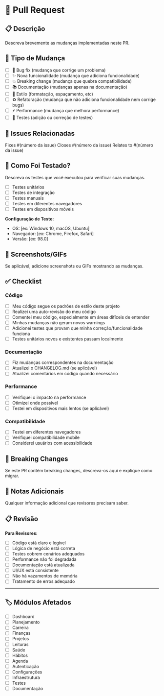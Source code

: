 # 🔄 Pull Request

## 📋 Descrição
Descreva brevemente as mudanças implementadas neste PR.

## 🎯 Tipo de Mudança
- [ ] 🐛 Bug fix (mudança que corrige um problema)
- [ ] ✨ Nova funcionalidade (mudança que adiciona funcionalidade)
- [ ] 💥 Breaking change (mudança que quebra compatibilidade)
- [ ] 📚 Documentação (mudanças apenas na documentação)
- [ ] 🎨 Estilo (formatação, espaçamento, etc)
- [ ] ♻️ Refatoração (mudança que não adiciona funcionalidade nem corrige bugs)
- [ ] ⚡ Performance (mudança que melhora performance)
- [ ] 🧪 Testes (adição ou correção de testes)

## 🔗 Issues Relacionadas
Fixes #(número da issue)
Closes #(número da issue)
Relates to #(número da issue)

## 🧪 Como Foi Testado?
Descreva os testes que você executou para verificar suas mudanças.

- [ ] Testes unitários
- [ ] Testes de integração
- [ ] Testes manuais
- [ ] Testes em diferentes navegadores
- [ ] Testes em dispositivos móveis

**Configuração de Teste:**
- OS: [ex: Windows 10, macOS, Ubuntu]
- Navegador: [ex: Chrome, Firefox, Safari]
- Versão: [ex: 98.0]

## 📸 Screenshots/GIFs
Se aplicável, adicione screenshots ou GIFs mostrando as mudanças.

## ✅ Checklist

### Código
- [ ] Meu código segue os padrões de estilo deste projeto
- [ ] Realizei uma auto-revisão do meu código
- [ ] Comentei meu código, especialmente em áreas difíceis de entender
- [ ] Minhas mudanças não geram novos warnings
- [ ] Adicionei testes que provam que minha correção/funcionalidade funciona
- [ ] Testes unitários novos e existentes passam localmente

### Documentação
- [ ] Fiz mudanças correspondentes na documentação
- [ ] Atualizei o CHANGELOG.md (se aplicável)
- [ ] Atualizei comentários em código quando necessário

### Performance
- [ ] Verifiquei o impacto na performance
- [ ] Otimizei onde possível
- [ ] Testei em dispositivos mais lentos (se aplicável)

### Compatibilidade
- [ ] Testei em diferentes navegadores
- [ ] Verifiquei compatibilidade mobile
- [ ] Considerei usuários com acessibilidade

## 🚨 Breaking Changes
Se este PR contém breaking changes, descreva-os aqui e explique como migrar.

## 📝 Notas Adicionais
Qualquer informação adicional que revisores precisam saber.

## 📋 Revisão
**Para Revisores:**
- [ ] Código está claro e legível
- [ ] Lógica de negócio está correta
- [ ] Testes cobrem cenários adequados
- [ ] Performance não foi degradada
- [ ] Documentação está atualizada
- [ ] UI/UX está consistente
- [ ] Não há vazamentos de memória
- [ ] Tratamento de erros adequado

---

## 🏷️ Módulos Afetados
- [ ] Dashboard
- [ ] Planejamento
- [ ] Carreira
- [ ] Finanças
- [ ] Projetos
- [ ] Leituras
- [ ] Saúde
- [ ] Hábitos
- [ ] Agenda
- [ ] Autenticação
- [ ] Configurações
- [ ] Infraestrutura
- [ ] Testes
- [ ] Documentação

